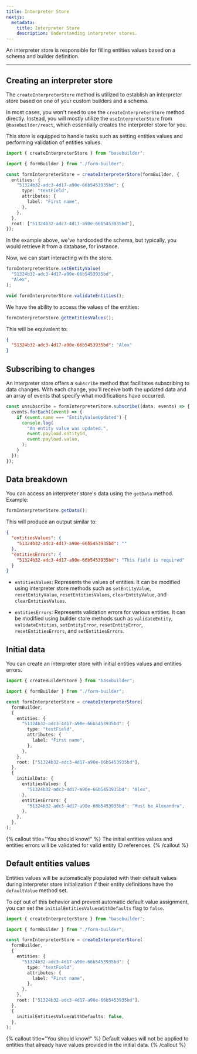 ```yaml
---
title: Interpreter Store
nextjs:
  metadata:
    title: Interpreter Store
    description: Understanding interpreter stores.
---
```


An interpreter store is responsible for filling entities values based on a schema and builder definition.

---

## Creating an interpreter store

The `createInterpreterStore` method is utilized to establish an interpreter store based on one of your custom builders and a schema.

In most cases, you won't need to use the `createInterpreterStore` method directly. Instead, you will mostly utilize the `useInterpreterStore` from `@basebuilder/react`, which essentially creates the interpreter store for you.

This store is equipped to handle tasks such as setting entities values and performing validation of entities values.

```typescript
import { createInterpreterStore } from "basebuilder";

import { formBuilder } from "./form-builder";

const formInterpreterStore = createInterpreterStore(formBuilder, {
  entities: {
    "51324b32-adc3-4d17-a90e-66b5453935bd": {
      type: "textField",
      attributes: {
        label: "First name",
      },
    },
  },
  root: ["51324b32-adc3-4d17-a90e-66b5453935bd"],
});
```

In the example above, we've hardcoded the schema, but typically, you would retrieve it from a database, for instance.

Now, we can start interacting with the store.

```typescript
formInterpreterStore.setEntityValue(
  "51324b32-adc3-4d17-a90e-66b5453935bd",
  "Alex",
);

void formInterpreterStore.validateEntities();
```

We have the ability to access the values of the entities:

```typescript
formInterpreterStore.getEntitiesValues();
```

This will be equivalent to:

```json
{
  "51324b32-adc3-4d17-a90e-66b5453935bd": "Alex"
}
```

## Subscribing to changes

An interpreter store offers a `subscribe` method that facilitates subscribing to data changes. With each change, you'll receive both the updated data and an array of events that specify what modifications have occurred.

```typescript
const unsubscribe = formInterpreterStore.subscribe((data, events) => {
  events.forEach((event) => {
    if (event.name === "EntityValueUpdated") {
      console.log(
        "An entity value was updated.",
        event.payload.entityId,
        event.payload.value,
      );
    }
  });
});
```

## Data breakdown

You can access an interpreter store's data using the `getData` method. Example:

```typescript
formInterpreterStore.getData();
```

This will produce an output similar to:

```json
{
  "entitiesValues": {
    "51324b32-adc3-4d17-a90e-66b5453935bd": ""
  },
  "entitiesErrors": {
    "51324b32-adc3-4d17-a90e-66b5453935bd": "This field is required"
  }
}
```

- `entitiesValues`: Represents the values of entities. It can be modified using interpreter store methods such as `setEntityValue`, `resetEntityValue`, `resetEntitiesValues`, `clearEntityValue`, and `clearEntitiesValues`.

- `entitiesErrors`: Represents validation errors for various entities. It can be modified using builder store methods such as `validateEntity`, `validateEntities`, `setEntityError`, `resetEntityError`, `resetEntitiesErrors`, and `setEntitiesErrors`.

## Initial data

You can create an interpreter store with initial entities values and entities errors.

```typescript
import { createBuilderStore } from "basebuilder";

import { formBuilder } from "./form-builder";

const formInterpreterStore = createInterpreterStore(
  formBuilder,
  {
    entities: {
      "51324b32-adc3-4d17-a90e-66b5453935bd": {
        type: "textField",
        attributes: {
          label: "First name",
        },
      },
    },
    root: ["51324b32-adc3-4d17-a90e-66b5453935bd"],
  },
  {
    initialData: {
      entitiesValues: {
        "51324b32-adc3-4d17-a90e-66b5453935bd": "Alex",
      },
      entitiesErrors: {
        "51324b32-adc3-4d17-a90e-66b5453935bd": "Must be Alexandru",
      },
    },
  },
);
```

{% callout title="You should know!" %}
The initial entities values and entities errors will be validated for valid entity ID references.
{% /callout %}

## Default entities values

Entities values will be automatically populated with their default values during interpreter store initialization if their entity definitions have the `defaultValue` method set.

To opt out of this behavior and prevent automatic default value assignment, you can set the `initialEntitiesValuesWithDefaults` flag to `false`.

```typescript
import { createInterpreterStore } from "basebuilder";

import { formBuilder } from "./form-builder";

const formInterpreterStore = createInterpreterStore(
  formBuilder,
  {
    entities: {
      "51324b32-adc3-4d17-a90e-66b5453935bd": {
        type: "textField",
        attributes: {
          label: "First name",
        },
      },
    },
    root: ["51324b32-adc3-4d17-a90e-66b5453935bd"],
  },
  {
    initialEntitiesValuesWithDefaults: false,
  },
);
```

{% callout title="You should know!" %}
Default values will not be applied to entities that already have values provided in the initial data.
{% /callout %}
